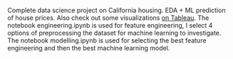 Complete data science project on California housing. EDA + ML prediction of house prices. Also check out some visualizations [on Tableau]( https://public.tableau.com/app/profile/victor.foscarini.almeida3130/viz/california_housing_16351188075760/Dashboard1).
The notebook engineering.ipynb is used for feature engineering, I select 4 options of preprocessing the dataset for machine learning to investigate.
The notebook modelling.ipynb is used for selecting the best feature engineering and then the best machine learning model.
